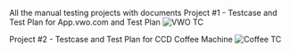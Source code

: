All the manual testing projects with documents
Project #1 - Testcase and Test Plan for App.vwo.com and Test Plan
![VWO TC](https://github.com/tejapatil/SoftwareTestingProjects7x/assets/37949391/9eaa6efb-9a5c-4243-813e-7419fb1d5e3d)



Project #2 - Testcase and Test Plan for CCD Coffee Machine
![Coffee TC](https://github.com/tejapatil/SoftwareTestingProjects7x/assets/37949391/0c9d3742-79d3-43f4-b2f9-89bfe6386e17)


